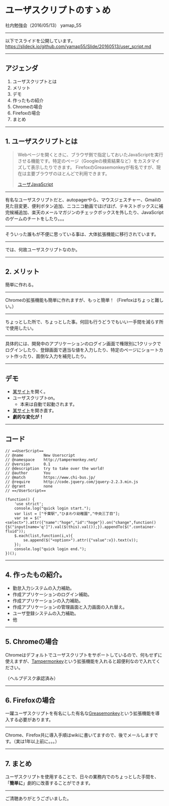 # ユーザスクリプトのすゝめ

社内勉強会（2016/05/13）
yamap_55

---

以下でスライドを公開しています。
https://slideck.io/github.com/yamap55/Slide/20160513/user_script.md

---

## アジェンダ
1. ユーザスクリプトとは
2. メリット
3. デモ
4. 作ったもの紹介
5. Chromeの場合
6. Firefoxの場合
7. まとめ

---

## 1. ユーザスクリプトとは

>Webページを開くときに、ブラウザ側で指定しておいたJavaScriptを実行させる機能です。特定のページ（Googleの検索結果など）をカスタマイズして表示したりできます。
>FirefoxのGreasemonkeyが有名ですが、現在は主要ブラウザのほとんどで利用できます。
>
>[ユーザJavaScript](http://gimite.net/pukiwiki/index.php?%A5%E6%A1%BC%A5%B6JavaScript)

---

有名なユーザスクリプトだと、autopagerやら、マウスジェスチャー、Gmailの見た目変更、便利ボタン追加、ニコニコ動画でほげほげ、テキストボックスに補完候補追加、楽天のメールマガジンのチェックボックスを外したり、JavaScriptのゲームのチートをしたり。。。

---

そういった誰もが不便に思っている事は、大体拡張機能に移行されています。

---

では、何故ユーザスクリプトなのか。

---

## 2. メリット

簡単に作れる。

---

Chromeの拡張機能も簡単に作れますが、もっと簡単！（Firefoxはちょっと難しい。）

---

ちょっとした所で、ちょっとした事。何回も行うどうでもいい一手間を減らす所で使用したい。

---

具体的には、開発中のアプリケーションのログイン画面で権限別に1クリックでログインしたり、登録画面で適当な値を入力したり、特定のページにショートカット作ったり、面倒な入力を補完したり。

---

## デモ
- [某サイト](https://www.chi-bus.jp/)を開く。
- ユーザスクリプトon。
    - 本来は自動で起動されます。
- [某サイト](https://www.chi-bus.jp/)を開き直す。
- **劇的な変化が！**

---

## コード
```
// ==UserScript==
// @name         New Userscript
// @namespace    http://tampermonkey.net/
// @version      0.1
// @description  try to take over the world!
// @author       You
// @match        https://www.chi-bus.jp/
// @require      http://code.jquery.com/jquery-2.2.3.min.js
// @grant        none
// ==/UserScript==

(function() {
    'use strict';
    console.log("quick login start.");
    var list = ["千葉駅","ひまわり幼稚園","中央三丁目"];
    var se = $("<select>").attr({"name":"hoge","id":"hoge"}).on("change",function(){$("input[name='q']").val($(this).val());}).appendTo($(".container-fluid"));
    $.each(list,function(i,v){
        se.append($("<option>").attr({"value":v}).text(v));
    });
    console.log("quick login end.");
})();
```

---

## 4. 作ったもの紹介。
- 勤怠入力システムの入力補助。
- 作成アプリケーションのログイン補助。
- 作成アプリケーションの入力補助。
- 作成アプリケーションの管理画面と入力画面の入れ替え。
- ユーザ登録システムの入力補助。
- 他

---

## 5. Chromeの場合
Chromeはデフォルトでユーザスクリプトをサポートしているので、何もせずに使えますが、[Tampermonkey](http://tampermonkey.net/)という拡張機能を入れると超便利なので入れてください。

（ヘルプデスク承認済み）

---

## 6. Firefoxの場合
一躍ユーザスクリプトを有名にした有名な[Greasemonkey](https://addons.mozilla.org/ja/firefox/addon/greasemonkey/)という拡張機能を導入する必要があります。

---

Chrome、Firefox共に導入手順はwikiに書いてますので、後でメールしますです。（実は1年以上前に。。。）

---

## 7. まとめ

ユーザスクリプトを使用することで、日々の業務内でのちょっとした手間を、「**簡単に**」劇的に改善することができます。

---

ご清聴ありがとうございました。
